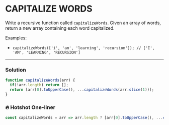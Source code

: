 # CAPITALIZE WORDS

Write a recursive function called `capitalizeWords`. Given an array of words, return a new array containing each word capitalized.

Examples:
* `capitalizeWords(['i', 'am', 'learning', 'recursion']); // ['I', 'AM', 'LEARNING', 'RECURSION']`

---

### Solution
```js
function capitalizeWords(arr) {
  if(!arr.length) return [];
  return [arr[0].toUpperCase(), ...capitalizeWords(arr.slice(1))];
}
```

### 🔥 Hotshot One-liner
```js
const capitalizeWords = arr => arr.length ? [arr[0].toUpperCase(), ...capitalizeWords(arr.slice(1))] : [];
```
